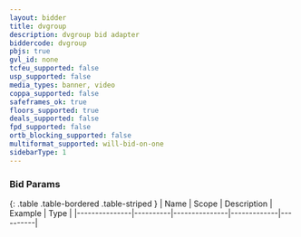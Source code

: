 ```yaml
---
layout: bidder
title: dvgroup
description: dvgroup bid adapter
biddercode: dvgroup
pbjs: true
gvl_id: none
tcfeu_supported: false
usp_supported: false
media_types: banner, video
coppa_supported: false
safeframes_ok: true
floors_supported: true
deals_supported: false
fpd_supported: false
ortb_blocking_supported: false
multiformat_supported: will-bid-on-one
sidebarType: 1
---
```


### Bid Params

{: .table .table-bordered .table-striped }
| Name          | Scope    | Description   | Example     | Type     |
|---------------|----------|---------------|-------------|----------|
